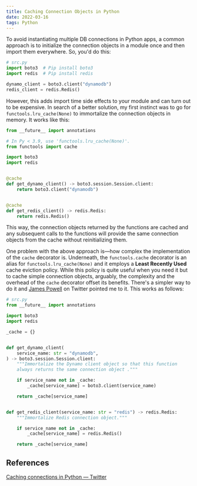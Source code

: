 ```yaml
---
title: Caching Connection Objects in Python
date: 2022-03-16
tags: Python
---
```


To avoid instantiating multiple DB connections in Python apps, a common approach is to initialize the connection objects in a module once and then import them everywhere. So, you'd do this:

```python
# src.py
import boto3  # Pip install boto3
import redis  # Pip install redis

dynamo_client = boto3.client("dynamodb")
redis_client = redis.Redis()
```

However, this adds import time side effects to your module and can turn out to be expensive. In search of a better solution, my first instinct was to go for `functools.lru_cache(None)` to immortalize the connection objects in memory. It works like this:

```python
from __future__ import annotations

# In Py < 3.9, use 'functools.lru_cache(None)'.
from functools import cache

import boto3
import redis


@cache
def get_dynamo_client() -> boto3.session.Session.client:
    return boto3.client("dynamodb")


@cache
def get_redis_client() -> redis.Redis:
    return redis.Redis()
```

This way, the connection objects returned by the functions are cached and any subsequent calls to the functions will provide the same connection objects from the cache without reinitializing them.

One problem with the above approach is—how complex the implementation of the `cache` decorator is. Underneath, the `functools.cache` decorator is an alias for `functools.lru_cache(None)` and it employs a **Least Recently Used** cache eviction policy. While this policy is quite useful when you need it but to cache simple connection objects, arguably, the complexity and the overhead of the `cache` decorator offset its benefits. There's a simpler way to do it and [James Powell](https://twitter.com/dontusethiscode) on Twitter pointed me to it. This works as follows:

```python
# src.py
from __future__ import annotations

import boto3
import redis

_cache = {}


def get_dynamo_client(
    service_name: str = "dynamodb",
) -> boto3.session.Session.client:
    """Immortalize the Dynamo client object so that this function
    always returns the same connection object ."""

    if service_name not in _cache:
        _cache[service_name] = boto3.client(service_name)

    return _cache[service_name]


def get_redis_client(service_name: str = "redis") -> redis.Redis:
    """Immortalize Redis connection object."""

    if service_name not in _cache:
        _cache[service_name] = redis.Redis()

    return _cache[service_name]
```


## References

[Caching connections in Python — Twitter](https://twitter.com/rednafi/status/1503465791987273729?s=20&t=GlzWHBF_y0ZR-uKHVSP40Q)
